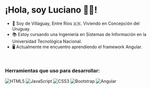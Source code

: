 

# ¡Hola, soy Luciano 🙋‍♂️!

- 🌆 Soy de Villaguay, Entre Ríos 🇦🇷. Viviendo en Concepción del Uruguay.
- 📚 Estoy cursando una Ingeniería en Sistemas de Información en la Universidad Tecnológica Nacional.
- 🖥️ Actualmente me encuentro aprendiendo el framework Angular.
 <br>
 
### Herramientas que uso para desarrollar:
![HTML5](https://img.shields.io/badge/-HTML5-E34F26?style=flat-square&logo=html5&logoColor=white)
![JavaScript](https://img.shields.io/badge/JavaScript-323330?style=for-the-badge&logo=javascript&logoColor=F7DF1E)
![CSS3](https://img.shields.io/badge/-CSS3-1572B6?style=flat-square&logo=css3)
![Bootstrap](https://img.shields.io/badge/-Bootstrap-563D7C?style=flat-square&logo=bootstrap)
![Angular](https://img.shields.io/badge/-Angular-DD0031?style=flat-square&logo=angular)

